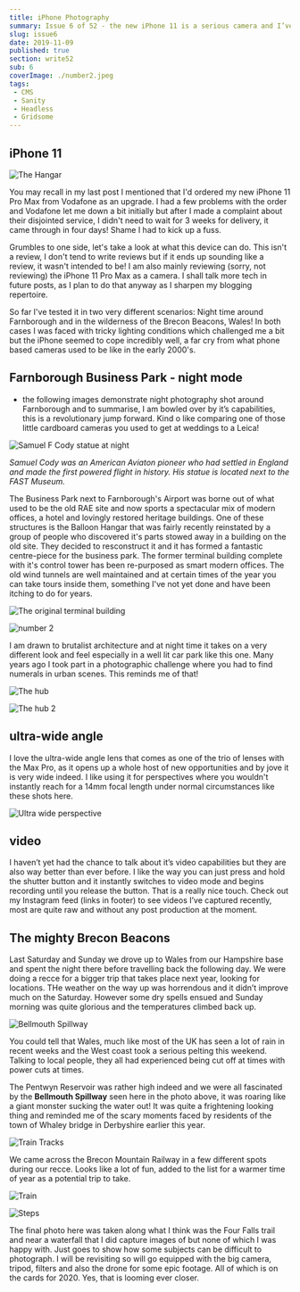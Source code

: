 ```yaml
---
title: iPhone Photography
summary: Issue 6 of 52 - the new iPhone 11 is a serious camera and I’ve been taking it for a whirl
slug: issue6
date: 2019-11-09
published: true
section: write52
sub: 6
coverImage: ./number2.jpeg
tags:
 - CMS
 - Sanity
 - Headless
 - Gridsome
---
```

## iPhone 11 

![The Hangar](./balloonhangar.jpeg)

You may recall in my last post I mentioned that I'd ordered my new iPhone 11 Pro Max from Vodafone as an upgrade. I had a few problems with the order and Vodafone let me down a bit initially but after I made a complaint about their disjointed service, I didn't need to wait for 3 weeks for delivery, it came through in four days! Shame I had to kick up a fuss.

Grumbles to one side, let's take a look at what this device can do. This isn't a review, I don't tend to write reviews but if it ends up sounding like a review, it wasn't intended to be! I am also mainly reviewing (sorry, not reviewing) the iPhone 11 Pro Max as a camera. I shall talk more tech in future posts, as I plan to do that anyway as I sharpen my blogging repertoire.

So far I've tested it in two very different scenarios: Night time around Farnborough and in the wilderness of the Brecon Beacons, Wales! In both cases I was faced with tricky lighting conditions which challenged me a bit but the iPhone seemed to cope incredibly well, a far cry from what phone based cameras used to be like in the early 2000's.

## Farnborough Business Park - night mode
- the following images demonstrate night photography shot around Farnborough and to summarise, I am bowled over by it’s capabilities, this is a revolutionary jump forward. Kind o like comparing one of those little cardboard cameras you used to get at weddings to a Leica!

![Samuel F Cody statue at night](./cody.jpeg)

*Samuel Cody was an American Aviaton pioneer who had settled in England and made the first powered flight in history. His statue is located next to the FAST Museum.*

The Business Park next to Farnborough's Airport was borne out of what used to be the old RAE site and now sports a spectacular mix of modern offices, a hotel and lovingly restored heritage buildings. One of these structures is the Balloon Hangar that was fairly recently reinstated by a group of people who discovered it's parts stowed away in a building on the old site. They decided to resconstruct it and it has formed a fantastic centre-piece for the business park. The former terminal building complete with it's control tower has been re-purposed as smart modern offices. The old wind tunnels are well maintained and at certain times of the year you can take tours inside them, something I've not yet done and have been itching to do for years.

![The original terminal building](./terminal.jpeg)

![number 2](./number2.jpeg)

I am drawn to brutalist architecture and at night time it takes on a very different look and feel especially in a well lit car park like this one. Many years ago I took part in a photographic challenge where you had to find numerals in urban scenes. This reminds me of that!

![The hub](./Hub1.jpeg)

![The hub 2](./Hub2.jpeg)

## ultra-wide angle

I love the ultra-wide angle lens that comes as one of the trio of lenses with the Max Pro, as it opens up a whole host of new opportunities and by jove it is very wide indeed. I like using it for perspectives where you wouldn't instantly reach for a 14mm focal length under normal circumstances like these shots here.

![Ultra wide perspective](./ultrawideanglepath.jpeg)

## video

I haven’t yet had the chance to talk about it’s video capabilities but they are also way better than ever before. I like the way you can just press and hold the shutter button and it instantly switches to video mode and begins recording until you release the button. That is a really nice touch. Check out my Instagram feed (links in footer) to see videos I’ve captured recently, most are quite raw and without any post production at the moment.

## The mighty Brecon Beacons

Last Saturday and Sunday we drove up to Wales from our Hampshire base and spent the night there before travelling back the following day. We were doing a recce for a bigger trip that takes place next year, looking for locations. THe weather on the way up was horrendous and it didn’t improve much on the Saturday. However some dry spells ensued and Sunday morning was quite glorious and the temperatures climbed back up.

![Bellmouth Spillway](./bellmouthspillway.jpeg)

You could tell that Wales, much like most of the UK has seen a lot of rain in recent weeks and the West coast took a serious pelting this weekend. Talking to local people, they all had experienced being cut off at times with power cuts at times.

The Pentwyn Reservoir was rather high indeed and we were all fascinated by the **Bellmouth Spillway** seen here in the photo above, it was roaring like a giant monster sucking the water out! It was quite a frightening looking thing and reminded me of the scary moments faced by residents of the town of Whaley bridge in Derbyshire earlier this year. 

![Train Tracks](./tracks.jpeg)

We came across the Brecon Mountain Railway in a few different spots during our recce. Looks like a lot of fun, added to the list for a warmer time of year as a potential trip to take.

![Train](./train.jpeg)

![Steps](./steps.jpeg)

The final photo here was taken along what I think was the Four Falls trail and near a waterfall that I did capture images of but none of which I was happy with. Just goes to show how some subjects can be difficult to photograph. I will be revisiting so will go equipped with the big camera, tripod, filters and also the drone for some epic footage. All of which is on the cards for 2020. Yes, that is looming ever closer.